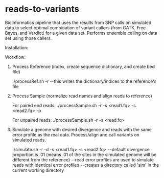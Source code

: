 # reads-to-variants
Bioinformatics pipeline that uses the results from SNP calls on simulated data to select optimal combination of variant callers (from GATK, Free Bayes, and Vardict) for a given data set. Performs ensemble calling on data set using those callers. 

Installation:

Workflow:

1. Process Reference (index, create sequence dictionary, and create bed file)
      
      ./processRef.sh -r <reference>
        --this writes the dictionary/indices to the reference's file
  
1. Process Sample (normalize read names and align reads to reference)

      For paired end reads:
      ./processSample.sh -r <reference> -s <read1.fq> -s <read2.fq> -p 

      For unpaired reads:
      ./processSample.sh -r <reference> -s <read.fq>
 
2. Simulate a genome with desired divergence and reads with the same error profile as the real data. Process/align and call variants on simulated reads.

      ./simulate.sh -r <reference> -d <divergence proportion> -s <read1.fq> -s <read2.fq>
        --default divergence proportion is .01 (means .01 of the sites in the simulated genome will be different from the reference)
        --read error profiles are used to simulate reads with identical error profiles
        --creates a directory called 'sim' in the current working directory 
  
 
  
  
